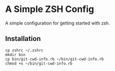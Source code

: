 A Simple ZSH Config
===================

A simple configuration for getting started with zsh.

Installation
------------

    cp zshrc ~/.zshrc
    mkdir bin
    cp bin/git-cwd-info.rb ~/bin/git-cwd-info.rb
    chmod +x ~/bin/git-cwd-info.rb


